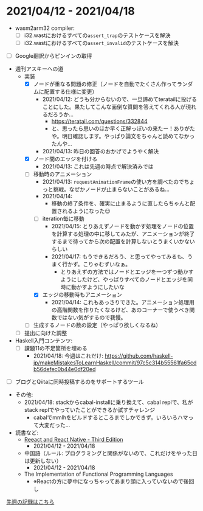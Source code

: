 # 2021/04/12 - 2021/04/18

- wasm2arm32 compiler:
    - [ ] i32.wastにおけるすべての`assert_trap`のテストケースを解決
    - [ ] i32.wastにおけるすべての`assert_invalid`のテストケースを解決
- [ ] Google翻訳からピンインの取得
- 週刊アスキーへの道
    - 実装
        - [x] ノードが重なる問題の修正（ノードを自動でたくさん作ってランダムに配置する仕様に変更）
            - 2021/04/12: どうも分からないので、一旦諦めてteratailに投げることにした。果たしてこんな面倒な質問を答えてくれる人が現れるだろうか...
                - <https://teratail.com/questions/332844>
                - と、思ったら思いのほか早く正解っぽいの来たー！ありがたや。明日確認します。やっぱり論文をちゃんと読めてなかったんや...
            - 2021/04/13: 昨日の回答のおかげでようやく解決
        - [x] ノード間のエッジを付ける
            - 2021/04/13: これは先週の時点で解決済みでは
        - [ ] 移動時のアニメーション
            - 2021/04/13: `requestAnimationFrame`の使い方を調べたのでちょっと挑戦。なぜかノードが止まらないことがあるね...
            - 2021/04/14:
                - 移動の終了条件を、確実に止まるように直したらちゃんと配置されるようになった😌
            - [ ] iteration毎に移動
                - 2021/04/15: とりあえずノードを動かす処理をノードの位置を計算する処理の中に移してみたが、アニメーションが終了するまで待ってから次の配置を計算しないとうまくいかないらしい
                - 2021/04/17: もうできるだろう、と思ってやってみるも、うまく行かず。こりゃむずいなぁ。
                    - とりあえずの方法ではノードとエッジを一つずつ動かすようにしたけど、やっぱりすべてのノードとエッジを同時に動かすようにしたいな
            - [x] エッジの移動時もアニメーション
                - 2021/04/14: これもあっさりできた。アニメーション処理用の高階関数を作りたくなるけど、あのコーナーで使うべき関数ではない気がするので我慢。
        - [ ] 生成するノードの数の設定（やっぱり欲しくなるね）
    - [ ] 提出に向けた調整
- Haskell入門コンテンツ:
    - [ ] 課題11の不足箇所を埋める
        - 2021/04/18: 今週はこれだけ: <https://github.com/haskell-jp/makeMistakesToLearnHaskell/commit/97c5c314b55561fa65cdb56defec0b44e0df20ed>
- [ ] ブログとQiitaに同時投稿するのをサポートするツール
- その他:
    - 2021/04/18: stackからcabal-installに乗り換えて、cabal replで、私がstack replでやっていたことができるか試すチャレンジ
        - cabalでmmlhをビルドするところまでしかできず。いろいろハマって大変だった...
- 読書など:
    - [Reeact and React Native - Third Edition](https://www.packtpub.com/product/react-and-react-native-third-edition/9781839211140)
        - 2021/04/12 - 2021/04/18
    - 中国語（ルール: プログラミングと関係がないので、これだけをやった日は更新しない）
        - 2021/04/12 - 2021/04/18
    - The Implementation of Functional Programming Languages
        - ※Reactの方に夢中になっちゃってあまり頭に入っていないので後回し

[先週の記録はこちら](https://github.com/igrep/daily-commits/blob/dba46095878aeda21068c90a1a51097045dfde8d/yesterday.md)
